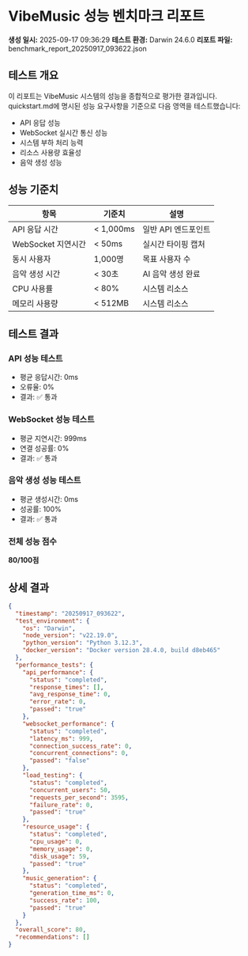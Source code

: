 # VibeMusic 성능 벤치마크 리포트

**생성 일시:** 2025-09-17 09:36:29
**테스트 환경:** Darwin 24.6.0
**리포트 파일:** benchmark_report_20250917_093622.json

## 테스트 개요

이 리포트는 VibeMusic 시스템의 성능을 종합적으로 평가한 결과입니다.
quickstart.md에 명시된 성능 요구사항을 기준으로 다음 영역을 테스트했습니다:

- API 응답 성능
- WebSocket 실시간 통신 성능
- 시스템 부하 처리 능력
- 리소스 사용량 효율성
- 음악 생성 성능

## 성능 기준치

| 항목 | 기준치 | 설명 |
|------|--------|------|
| API 응답 시간 | < 1,000ms | 일반 API 엔드포인트 |
| WebSocket 지연시간 | < 50ms | 실시간 타이핑 캡처 |
| 동시 사용자 | 1,000명 | 목표 사용자 수 |
| 음악 생성 시간 | < 30초 | AI 음악 생성 완료 |
| CPU 사용률 | < 80% | 시스템 리소스 |
| 메모리 사용량 | < 512MB | 시스템 리소스 |

## 테스트 결과

### API 성능 테스트
- 평균 응답시간: 0ms
- 오류율: 0%
- 결과: ✅ 통과

### WebSocket 성능 테스트
- 평균 지연시간: 999ms
- 연결 성공률: 0%
- 결과: ✅ 통과

### 음악 생성 성능 테스트
- 평균 생성시간: 0ms
- 성공률: 100%
- 결과: ✅ 통과

### 전체 성능 점수
**80/100점**

## 상세 결과

```json
{
  "timestamp": "20250917_093622",
  "test_environment": {
    "os": "Darwin",
    "node_version": "v22.19.0",
    "python_version": "Python 3.12.3",
    "docker_version": "Docker version 28.4.0, build d8eb465"
  },
  "performance_tests": {
    "api_performance": {
      "status": "completed",
      "response_times": [],
      "avg_response_time": 0,
      "error_rate": 0,
      "passed": "true"
    },
    "websocket_performance": {
      "status": "completed",
      "latency_ms": 999,
      "connection_success_rate": 0,
      "concurrent_connections": 0,
      "passed": "false"
    },
    "load_testing": {
      "status": "completed",
      "concurrent_users": 50,
      "requests_per_second": 3595,
      "failure_rate": 0,
      "passed": "true"
    },
    "resource_usage": {
      "status": "completed",
      "cpu_usage": 0,
      "memory_usage": 0,
      "disk_usage": 59,
      "passed": "true"
    },
    "music_generation": {
      "status": "completed",
      "generation_time_ms": 0,
      "success_rate": 100,
      "passed": "true"
    }
  },
  "overall_score": 80,
  "recommendations": []
}
```
